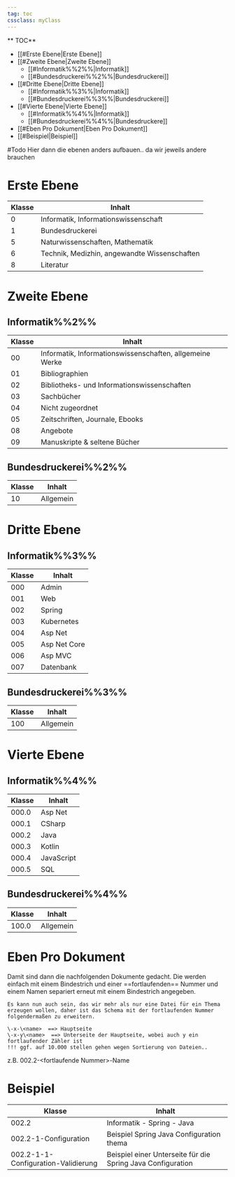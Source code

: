 ```yaml
---
tag: toc
cssclass: myClass
---
```


** TOC**
- [[#Erste Ebene|Erste Ebene]]
- [[#Zweite Ebene|Zweite Ebene]]
	- [[#Informatik%%2%%|Informatik]]
	- [[#Bundesdruckerei%%2%%|Bundesdruckerei]]
- [[#Dritte Ebene|Dritte Ebene]]
	- [[#Informatik%%3%%|Informatik]]
	- [[#Bundesdruckerei%%3%%|Bundesdruckerei]]
- [[#Vierte Ebene|Vierte Ebene]]
	- [[#Informatik%%4%%|Informatik]]
	- [[#Bundesdruckerei%%4%%|Bundesdruckere]]
- [[#Eben Pro Dokument|Eben Pro Dokument]]
- [[#Beispiel|Beispiel]]



#Todo Hier dann die ebenen anders aufbauen.. da wir jeweils andere brauchen
# Erste Ebene
| Klasse | Inhalt                                       |
| ------ | -------------------------------------------- |
| 0      | Informatik, Informationswissenschaft         |
| 1      | Bundesdruckerei                              | 
| 5      | Naturwissenschaften, Mathematik              |
| 6      | Technik, Medizhin, angewandte Wissenschaften |
| 8      | Literatur                                    |

# Zweite Ebene
## Informatik%%2%%
| Klasse | Inhalt                                                   |
| ------ | -------------------------------------------------------- |
| 00     | Informatik, Informationswissenschaften, allgemeine Werke |
| 01     | Bibliographien                                           |
| 02     | Bibliotheks- und Informationswissenschaften              |
| 03     | Sachbücher                                               |
| 04     | Nicht zugeordnet                                         |
| 05     | Zeitschriften, Journale, Ebooks                          |
| 08     | Angebote                                                 |
| 09     | Manuskripte & seltene Bücher                             |

## Bundesdruckerei%%2%%
| Klasse | Inhalt    |
| ------ | --------- |
| 10     | Allgemein | 

# Dritte Ebene 
## Informatik%%3%%
| Klasse | Inhalt       |
| ------ | ------------ |
| 000    | Admin        |
| 001    | Web          |
| 002    | Spring       |
| 003    | Kubernetes   |
| 004    | Asp Net      |
| 005    | Asp Net Core |
| 006    | Asp MVC      |
| 007    | Datenbank    | 

## Bundesdruckerei%%3%%
| Klasse | Inhalt    |
| ------ | --------- |
| 100    | Allgemein | 

# Vierte Ebene
## Informatik%%4%%
| Klasse | Inhalt     |
| ------ | ---------- |
| 000.0   | Asp Net    |
| 000.1   | CSharp     |
| 000.2   | Java       |
| 000.3   | Kotlin     |
| 000.4   | JavaScript |
| 000.5   | SQL        |

## Bundesdruckerei%%4%%
| Klasse | Inhalt    |
| ------ | --------- |
| 100.0  | Allgemein |

# Eben Pro Dokument
Damit sind dann die nachfolgenden Dokumente gedacht. 
Die werden einfach mit einem Bindestrich und  einer ==fortlaufenden== Nummer und einem Namen separiert erneut mit einem Bindestrich angegeben.

```ad-info
Es kann nun auch sein, das wir mehr als nur eine Datei für ein Thema erzeugen wollen, daher ist das Schema mit der fortlaufenden Nummer folgendermaßen zu erweitern.

\-x-\<name>  ==> Hauptseite
\-x-y\<name>  ==> Unterseite der Hauptseite, wobei auch y ein fortlaufender Zähler ist 
!!! ggf. auf 10.000 stellen gehen wegen Sortierung von Dateien..
```
z.B.
002.2-\<fortlaufende Nummer\>-Name

# Beispiel
| Klasse                              | Inhalt                                                      |
| ----------------------------------- | ----------------------------------------------------------- |
| 002.2                               | Informatik - Spring - Java                                  |
| 002.2-1-Configuration               | Beispiel Spring Java Configuration thema                    |
| 002.2-1-1-Configuration-Validierung | Beispiel einer Unterseite für die Spring Java Configuration | 
